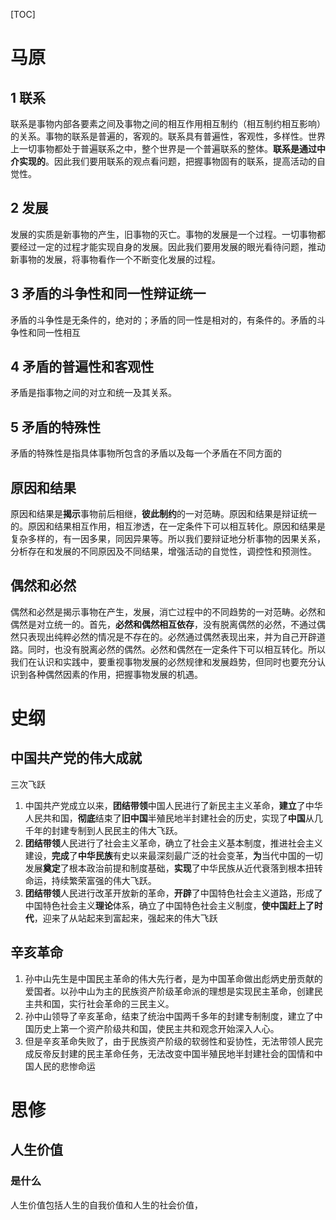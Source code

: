 [TOC]



# 马原

## 1 联系

联系是事物内部各要素之间及事物之间的相互作用相互制约（相互制约相互影响）的关系。事物的联系是普遍的，客观的。联系具有普遍性，客观性，多样性。世界上一切事物都处于普遍联系之中，整个世界是一个普遍联系的整体。**联系是通过中介实现的**。因此我们要用联系的观点看问题，把握事物固有的联系，提高活动的自觉性。

## 2 发展

发展的实质是新事物的产生，旧事物的灭亡。事物的发展是一个过程。一切事物都要经过一定的过程才能实现自身的发展。因此我们要用发展的眼光看待问题，推动新事物的发展，将事物看作一个不断变化发展的过程。

## 3 矛盾的斗争性和同一性辩证统一

矛盾的斗争性是无条件的，绝对的；矛盾的同一性是相对的，有条件的。矛盾的斗争性和同一性相互



## 4 矛盾的普遍性和客观性

矛盾是指事物之间的对立和统一及其关系。

## 5 矛盾的特殊性

矛盾的特殊性是指具体事物所包含的矛盾以及每一个矛盾在不同方面的







## 原因和结果

原因和结果是**揭示**事物前后相继，**彼此制约**的一对范畴。原因和结果是辩证统一的。原因和结果相互作用，相互渗透，在一定条件下可以相互转化。原因和结果是复杂多样的，有一因多果，同因异果等。所以我们要辩证地分析事物的因果关系，分析存在和发展的不同原因及不同结果，增强活动的自觉性，调控性和预测性。

## 偶然和必然

偶然和必然是揭示事物在产生，发展，消亡过程中的不同趋势的一对范畴。必然和偶然是对立统一的。首先，**必然和偶然相互依存**，没有脱离偶然的必然，不通过偶然只表现出纯粹必然的情况是不存在的。必然通过偶然表现出来，并为自己开辟道路。同时，也没有脱离必然的偶然。必然和偶然在一定条件下可以相互转化。所以我们在认识和实践中，要重视事物发展的必然规律和发展趋势，但同时也要充分认识到各种偶然因素的作用，把握事物发展的机遇。

# 史纲

## 中国共产党的伟大成就

三次飞跃

1. 中国共产党成立以来，**团结带领**中国人民进行了新民主主义革命，**建立**了中华人民共和国，**彻底**结束了**旧中国**半殖民地半封建社会的历史，实现了**中国**从几千年的封建专制到人民民主的伟大飞跃。
2. **团结带领**人民进行了社会主义革命，确立了社会主义基本制度，推进社会主义建设，**完成**了**中华民族**有史以来最深刻最广泛的社会变革，**为**当代中国的一切发展**奠定**了根本政治前提和制度基础，**实现**了中华民族从近代衰落到根本扭转命运，持续繁荣富强的伟大飞跃。
3. **团结带领**人民进行改革开放新的革命，**开辟**了中国特色社会主义道路，形成了中国特色社会主义**理论**体系，确立了中国特色社会主义制度，**使中国赶上了时代**，迎来了从站起来到富起来，强起来的伟大飞跃

## 辛亥革命

1. 孙中山先生是中国民主革命的伟大先行者，是为中国革命做出彪炳史册贡献的爱国者。以孙中山为主的民族资产阶级革命派的理想是实现民主革命，创建民主共和国，实行社会革命的三民主义。
2. 孙中山领导了辛亥革命，结束了统治中国两千多年的封建专制制度，建立了中国历史上第一个资产阶级共和国，使民主共和观念开始深入人心。
3. 但是辛亥革命失败了，由于民族资产阶级的软弱性和妥协性，无法带领人民完成反帝反封建的民主革命任务，无法改变中国半殖民地半封建社会的国情和中国人民的悲惨命运

# 思修

## 人生价值

### 是什么

人生价值包括人生的自我价值和人生的社会价值，